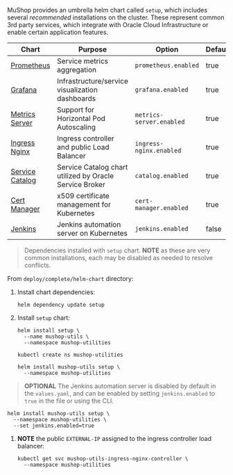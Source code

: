 MuShop provides an umbrella helm chart called `setup`, which includes several
_recommended_ installations on the cluster. These represent common 3rd party
services, which integrate with Oracle Cloud Infrastructure or enable certain
application features.

| Chart | Purpose | Option | Default
|---|---|---|---|
| [Prometheus](https://github.com/helm/charts/blob/master/stable/prometheus/README.md) | Service metrics aggregation | `prometheus.enabled` | true |
| [Grafana](https://github.com/helm/charts/blob/master/stable/grafana/README.md) | Infrastructure/service visualization dashboards | `grafana.enabled` | true |
| [Metrics Server](https://github.com/helm/charts/blob/master/stable/metrics-server/README.md) | Support for Horizontal Pod Autoscaling | `metrics-server.enabled` | true |
| [Ingress Nginx](https://kubernetes.github.io/ingress-nginx/) | Ingress controller and public Load Balancer | `ingress-nginx.enabled` | true |
| [Service Catalog](https://github.com/kubernetes-sigs/service-catalog/blob/master/charts/catalog/README.md) | Service Catalog chart utilized by Oracle Service Broker | `catalog.enabled` | true |
| [Cert Manager](https://github.com/jetstack/cert-manager/blob/master/README.md) | x509 certificate management for Kubernetes | `cert-manager.enabled` | true |
| [Jenkins](https://github.com/helm/charts/blob/master/stable/jenkins/README.md) | Jenkins automation server on Kubernetes | `jenkins.enabled` | false |

> Dependencies installed with `setup` chart. **NOTE** as these are very common installations, each may be disabled as needed to resolve conflicts.

From `deploy/complete/helm-chart` directory:

1. Install chart dependencies:

    ```shell
    helm dependency update setup
    ```

1. Install `setup` chart:

    ```shell--helm2
    helm install setup \
      --name mushop-utils \
      --namespace mushop-utilities
    ```

    ```shell--helm3
    kubectl create ns mushop-utilities
    ```

    ```shell--helm3
    helm install mushop-utils setup \
      --namespace mushop-utilities
    ```
>  **OPTIONAL** The Jenkins automation server is disabled by default in the `values.yaml`, and can be enabled by setting `jenkins.enabled` to `true` in the file or using the CLI.

  ```shell--helm3
  helm install mushop-utils setup \
    --namespace mushop-utilities \
    --set jenkins.enabled=true
  ```

1. **NOTE** the public `EXTERNAL-IP` assigned to the ingress controller load balancer:

    ```shell
    kubectl get svc mushop-utils-ingress-nginx-controller \
      --namespace mushop-utilities
    ```
